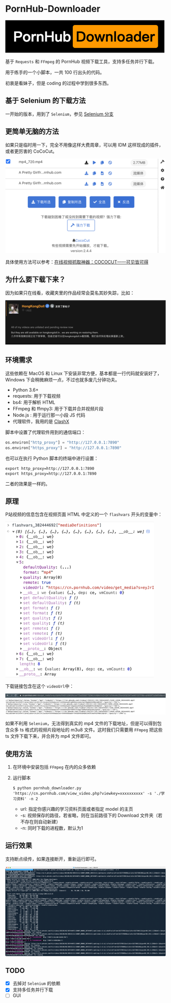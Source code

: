 # PornHub-Downloader

![](./images/logo.png)

基于 `Requests` 和 `FFmpeg`  的 PornHub 视频下载工具，支持多任务并行下载。

用于练手的一个小脚本，一共 100 行出头的代码。

初衷是看妹子，但是 coding 的过程中学到很多东西。



## 基于 Selenium 的下载方法

一开始的版本，用到了 `Selenium`，参见 [Selenium 分支](https://github.com/FrazierLei/PornHub-Downloader/tree/selenium)



## 更简单无脑的方法

如果只是临时用一下，完全不用像这样大费周章，可以用 IDM 这样现成的插件，或者更厉害的 CoCoCut。

<img src="./images/cococut.png" alt="image-20210727114139974" style="zoom:50%;" />

具体使用方法可以参考：[在线视频抓取神器：COCOCUT——可见皆可得](https://feifeizaici.xyz/posts/cococut/)



## 为什么要下载下来？

因为如果只在线看，收藏夹里的作品经常会莫名其妙失踪，比如：

![hongkongdoll](./images/hongkongdoll.png)



## 环境需求

这些依赖在 MacOS 和 Linux 下安装非常方便，基本都是一行代码就安装好了，Windows 下会稍微麻烦一点，不过也就多废几分钟功夫。

- Python 3.6+
- requests: 用于下载视频
- bs4: 用于解析 HTML
- FFmpeg 和 ffmpy3: 用于下载并合并视频片段
- Node.js : 用于运行那一小段 JS 代码
- 代理软件，我用的是 [ClashX](https://github.com/yichengchen/clashX/releases)

脚本中设置了代理软件用到的通信端口：

```python
os.environ["http_proxy"] = "http://127.0.0.1:7890"
os.environ["https_proxy"] = "http://127.0.0.1:7890" 
```

也可以在执行 Python 脚本的终端中进行设置：

```shell
export http_proxy=http://127.0.0.1:7890
export https_proxy=http://127.0.0.1:7890
```

二者的效果是一样的。



## 原理

P站视频的信息包含在视频页面 HTML 中定义的一个 `flashvars` 开头的变量中：

<img src="./images/flashvars.png" style="zoom:50%;" />

下载链接包含在这个 `videoUrl`中：

![](./images/videoUrl.png)



如果不利用 `Selenium`，无法得到真实的 mp4 文件的下载地址，但是可以得到包含众多 ts 格式的视频片段地址的 m3u8 文件。这时我们只需要用 `FFmpeg` 把这些 ts 文件下载下来，并合并为 mp4 文件即可。



## 使用方法

1. 在环境中安装包括 `FFmpeg` 在内的众多依赖

2. 运行脚本

   ```shell
   $ python pornhub_downloader.py 'https://cn.pornhub.com/view_video.php?viewkey=xxxxxxxxxx' -s './学习资料' -n 2
   ```

   - url: 指定你感兴趣的学习资料页面或者指定 model 的主页
   - -s: 视频保存的路径，若省略，则在当前路径下的 Download 文件夹（若不存在则自动新建）
   - -n: 同时下载的进程数，默认为1



## 运行效果

支持断点续传，如果连接断开，重新运行即可。

![](./images/run2.png)

## TODO

- [x] 去掉对 `Selenium` 的依赖
- [x] 支持多任务并行下载
- [ ] GUI
